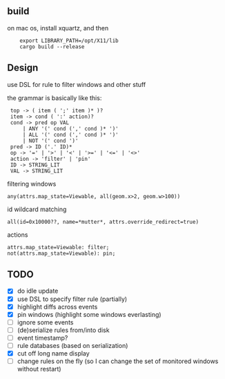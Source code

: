 ## build

on mac os, install xquartz, and then
```
    export LIBRARY_PATH=/opt/X11/lib
    cargo build --release
```

## Design
use DSL for rule to filter windows and other stuff

the grammar is basically like this:
```
 top -> ( item ( ';' item )* )?
 item -> cond ( ':' action)? 
 cond -> pred op VAL
     | ANY '(' cond (',' cond )* ')'
     | ALL '(' cond (',' cond )* ')'
     | NOT '(' cond ')'
 pred -> ID ('.' ID)*
 op -> '=' | '>' | '<' | '>=' | '<=' | '<>'
 action -> 'filter' | 'pin'
 ID -> STRING_LIT
 VAL -> STRING_LIT
```

filtering windows
```
any(attrs.map_state=Viewable, all(geom.x>2, geom.w>100))
```

id wildcard matching
```
all(id=0x10000??, name=*mutter*, attrs.override_redirect=true)
```

actions
```
attrs.map_state=Viewable: filter;
not(attrs.map_state=Viewable): pin;
```

## TODO

- [x] do idle update
- [x] use DSL to specify filter rule (partially)
- [x] highlight diffs across events
- [x] pin windows (highlight some windows everlasting) 
- [ ] ignore some events
- [ ] (de)serialize rules from/into disk 
- [ ] event timestamp?
- [ ] rule databases (based on serialization)
- [x] cut off long name display 
- [ ] change rules on the fly (so I can change the set of monitored windows without restart)
